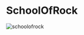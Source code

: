 # SchoolOfRock

![schoolofrock](https://d16cvnquvjw7pr.cloudfront.net/images/p-customers/logo-school-of-rock.png)
